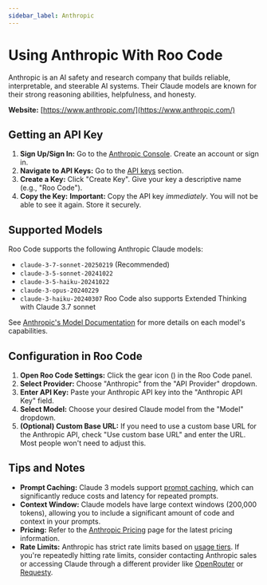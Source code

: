 ```yaml
---
sidebar_label: Anthropic
---
```


# Using Anthropic With Roo Code

Anthropic is an AI safety and research company that builds reliable, interpretable, and steerable AI systems.  Their Claude models are known for their strong reasoning abilities, helpfulness, and honesty.

**Website:** [https://www.anthropic.com/](https://www.anthropic.com/)

## Getting an API Key

1.  **Sign Up/Sign In:** Go to the [Anthropic Console](https://console.anthropic.com/). Create an account or sign in.
2.  **Navigate to API Keys:**  Go to the [API keys](https://console.anthropic.com/settings/keys) section.
3.  **Create a Key:** Click "Create Key". Give your key a descriptive name (e.g., "Roo Code").
4.  **Copy the Key:**  **Important:** Copy the API key *immediately*.  You will not be able to see it again.  Store it securely.

## Supported Models

Roo Code supports the following Anthropic Claude models:

*   `claude-3-7-sonnet-20250219` (Recommended)
*   `claude-3-5-sonnet-20241022`
*	`claude-3-5-haiku-20241022`
*   `claude-3-opus-20240229`
*   `claude-3-haiku-20240307`
Roo Code also supports Extended Thinking with Claude 3.7 sonnet 

See [Anthropic's Model Documentation](https://docs.anthropic.com/en/docs/about-claude/models) for more details on each model's capabilities.

## Configuration in Roo Code

1.  **Open Roo Code Settings:** Click the gear icon (<Codicon name="gear" />) in the Roo Code panel.
2.  **Select Provider:** Choose "Anthropic" from the "API Provider" dropdown.
3.  **Enter API Key:** Paste your Anthropic API key into the "Anthropic API Key" field.
4.  **Select Model:** Choose your desired Claude model from the "Model" dropdown.
5.  **(Optional) Custom Base URL:** If you need to use a custom base URL for the Anthropic API, check "Use custom base URL" and enter the URL. Most people won't need to adjust this.

## Tips and Notes

*   **Prompt Caching:** Claude 3 models support [prompt caching](https://docs.anthropic.com/en/docs/build-with-claude/prompt-caching), which can significantly reduce costs and latency for repeated prompts.
*   **Context Window:** Claude models have large context windows (200,000 tokens), allowing you to include a significant amount of code and context in your prompts.
*   **Pricing:** Refer to the [Anthropic Pricing](https://www.anthropic.com/pricing) page for the latest pricing information.
*   **Rate Limits:** Anthropic has strict rate limits based on [usage tiers](https://docs.anthropic.com/en/api/rate-limits#requirements-to-advance-tier). If you're repeatedly hitting rate limits, consider contacting Anthropic sales or accessing Claude through a different provider like [OpenRouter](/providers/openrouter) or [Requesty](/providers/requesty).
